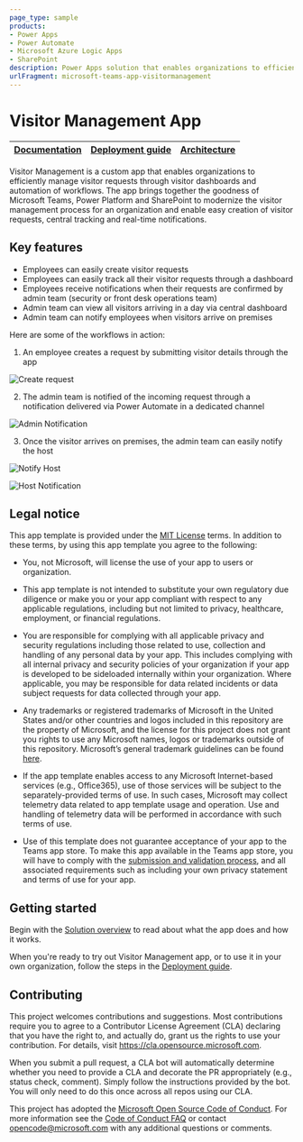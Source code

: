 ```yaml
---
page_type: sample
products:
- Power Apps
- Power Automate
- Microsoft Azure Logic Apps
- SharePoint
description: Power Apps solution that enables organizations to efficiently manage visitor requests through visitor dashboards and automation of workflows
urlFragment: microsoft-teams-app-visitormanagement
---
```


# Visitor Management App

| [Documentation](https://github.com/OfficeDev/microsoft-teams-app-visitormanagement/wiki/Home) | [Deployment guide](https://github.com/OfficeDev/microsoft-teams-app-visitormanagement/wiki/Deployment-Guide) | [Architecture](https://github.com/OfficeDev/microsoft-teams-app-visitormanagement/wiki/Solution-Overview) |
| ---- | ---- | ---- |

Visitor Management is a custom app that enables organizations to efficiently manage visitor requests through visitor dashboards and automation of workflows. The app brings together the goodness of Microsoft Teams, Power Platform and SharePoint to modernize the visitor management process for an organization and enable easy creation of visitor requests, central tracking and real-time notifications.

## Key features
* Employees can easily create visitor requests
* Employees can easily track all their visitor requests through a dashboard
* Employees receive notifications when their requests are confirmed by admin team (security or front desk operations team)
* Admin team can view all visitors arriving in a day via central dashboard
* Admin team can notify employees when visitors arrive on premises

Here are some of the workflows in action:

1. An employee creates a request by submitting visitor details through the app
	
![Create request](https://github.com/OfficeDev/microsoft-teams-app-visitormanagement/wiki/Images/CreateRequest.png)

2. The admin team is notified of the incoming request through a notification delivered via Power Automate in a dedicated channel

  ![Admin Notification](https://github.com/OfficeDev/microsoft-teams-app-visitormanagement/wiki/Images/AdminNotification.png)

3. Once the visitor arrives on premises, the admin team can easily notify the host

  ![Notify Host](https://github.com/OfficeDev/microsoft-teams-app-visitormanagement/wiki/Images/NotifyHost.png)
	
  ![Host Notification](https://github.com/OfficeDev/microsoft-teams-app-visitormanagement/wiki/Images/HostNotification.png)
  

## Legal notice

This app template is provided under the [MIT License](https://github.com/OfficeDev/microsoft-teams-app-visitormanagement/blob/master/LICENSE) terms.  In addition to these terms, by using this app template you agree to the following:

- You, not Microsoft, will license the use of your app to users or organization. 

- This app template is not intended to substitute your own regulatory due diligence or make you or your app compliant with respect to any applicable regulations, including but not limited to privacy, healthcare, employment, or financial regulations.

- You are responsible for complying with all applicable privacy and security regulations including those related to use, collection and handling of any personal data by your app. This includes complying with all internal privacy and security policies of your organization if your app is developed to be sideloaded internally within your organization. Where applicable, you may be responsible for data related incidents or data subject requests for data collected through your app.

- Any trademarks or registered trademarks of Microsoft in the United States and/or other countries and logos included in this repository are the property of Microsoft, and the license for this project does not grant you rights to use any Microsoft names, logos or trademarks outside of this repository. Microsoft’s general trademark guidelines can be found [here](https://www.microsoft.com/en-us/legal/intellectualproperty/trademarks/usage/general.aspx).

- If the app template enables access to any Microsoft Internet-based services (e.g., Office365), use of those services will be subject to the separately-provided terms of use. In such cases, Microsoft may collect telemetry data related to app template usage and operation. Use and handling of telemetry data will be performed in accordance with such terms of use.

- Use of this template does not guarantee acceptance of your app to the Teams app store. To make this app available in the Teams app store, you will have to comply with the [submission and validation process](https://docs.microsoft.com/en-us/microsoftteams/platform/concepts/deploy-and-publish/appsource/publish), and all associated requirements such as including your own privacy statement and terms of use for your app.


## Getting started

Begin with the [Solution overview](https://github.com/OfficeDev/microsoft-teams-app-visitormanagement/wiki/Solution-overview) to read about what the app does and how it works.

When you're ready to try out Visitor Management app, or to use it in your own organization, follow the steps in the [Deployment guide](https://github.com/OfficeDev/microsoft-teams-app-visitormanagement/wiki/Deployment-guide).

## Contributing

This project welcomes contributions and suggestions.  Most contributions require you to agree to a
Contributor License Agreement (CLA) declaring that you have the right to, and actually do, grant us
the rights to use your contribution. For details, visit https://cla.opensource.microsoft.com.

When you submit a pull request, a CLA bot will automatically determine whether you need to provide
a CLA and decorate the PR appropriately (e.g., status check, comment). Simply follow the instructions
provided by the bot. You will only need to do this once across all repos using our CLA.

This project has adopted the [Microsoft Open Source Code of Conduct](https://opensource.microsoft.com/codeofconduct/).
For more information see the [Code of Conduct FAQ](https://opensource.microsoft.com/codeofconduct/faq/) or
contact [opencode@microsoft.com](mailto:opencode@microsoft.com) with any additional questions or comments.
